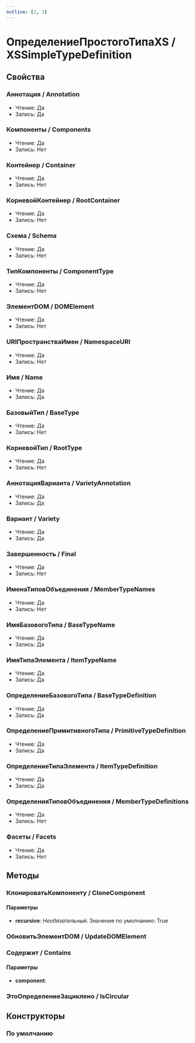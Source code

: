 ```yaml
---
outline: [2, 3]
---
```


# ОпределениеПростогоТипаXS / XSSimpleTypeDefinition


## Свойства


### Аннотация / Annotation

* Чтение: Да
* Запись: Да

### Компоненты / Components

* Чтение: Да
* Запись: Нет

### Контейнер / Container

* Чтение: Да
* Запись: Нет

### КорневойКонтейнер / RootContainer

* Чтение: Да
* Запись: Нет

### Схема / Schema

* Чтение: Да
* Запись: Нет

### ТипКомпоненты / ComponentType

* Чтение: Да
* Запись: Нет

### ЭлементDOM / DOMElement

* Чтение: Да
* Запись: Нет

### URIПространстваИмен / NamespaceURI

* Чтение: Да
* Запись: Нет

### Имя / Name

* Чтение: Да
* Запись: Да

### БазовыйТип / BaseType

* Чтение: Да
* Запись: Нет

### КорневойТип / RootType

* Чтение: Да
* Запись: Нет

### АннотацияВарианта / VarietyAnnotation

* Чтение: Да
* Запись: Да

### Вариант / Variety

* Чтение: Да
* Запись: Да

### Завершенность / Final

* Чтение: Да
* Запись: Нет

### ИменаТиповОбъединения / MemberTypeNames

* Чтение: Да
* Запись: Нет

### ИмяБазовогоТипа / BaseTypeName

* Чтение: Да
* Запись: Да

### ИмяТипаЭлемента / ItemTypeName

* Чтение: Да
* Запись: Да

### ОпределениеБазовогоТипа / BaseTypeDefinition

* Чтение: Да
* Запись: Да

### ОпределениеПримитивногоТипа / PrimitiveTypeDefinition

* Чтение: Да
* Запись: Да

### ОпределениеТипаЭлемента / ItemTypeDefinition

* Чтение: Да
* Запись: Да

### ОпределенияТиповОбъединения / MemberTypeDefinitions

* Чтение: Да
* Запись: Нет

### Фасеты / Facets

* Чтение: Да
* Запись: Нет

## Методы


### КлонироватьКомпоненту / CloneComponent


#### Параметры

* **recursive**:  *Необязательный*. Значение по умолчанию: True

### ОбновитьЭлементDOM / UpdateDOMElement


### Содержит / Contains


#### Параметры

* **component**: 

### ЭтоОпределениеЗациклено / IsCircular


## Конструкторы


### По умолчанию

